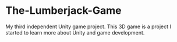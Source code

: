 # The-Lumberjack-Game
My third independent Unity game project. This 3D game is a project I started to learn more about Unity and game development.
